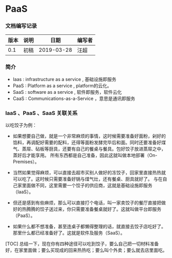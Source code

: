 # PaaS


### 文档编写记录

版本    |   说明    |   日期   | 编写者 
-------| ----------| ---------| --------
 0.1   | 初稿      |  2019-03-28 |  汪超
 

### 简介
- Iaas : infrastructure as a service , 基础设施即服务
- PaaS : Platform as a service , platform的云化。
- SaaS : software as a service , 软件即服务，软件云化
- CaaS : Communications-as-a-Service ，意思是通讯即服务

### IaaS 、PaaS 、SaaS 关联关系

以吃饺子为例：  

- 如果想要自己做，就是一个非常麻烦的事情，这时候需要准备好面粉，剁好的馅料，再调配好需要的配料，还得等面粉发酵完毕后和面。同时还要准备好煤气、蒸屉、砧板等厨具，还要有自己的餐桌与餐具。包好饺子放进蒸屉之中，蒸好后才能享用。
所有东西都是自己准备，因此这就叫做本地部署（On-Premises）。

- 当然如果觉得麻烦，可以直接去超市买别人做好的冻饺子，回家里直接热热就可以吃了。这时候只需要准备好锅与煤气灶，还有餐桌、厨具就好了。
与在自己家里面做不同，这里需要一个饺子的供应商，这就是基础设施即服务（IaaS）。

- 但还是感到有些麻烦，那么可以直接打个电话，叫一家卖饺子的餐厅直接把做好的热腾腾的饺子送过来，你只需要准备餐桌就好了。这就叫做平台即服务（PaaS）。

- 如果什么都不想准备，甚至连桌子都懒得整理的话，就直接去饺子店吃好了。那里什么都已经准备好了。这就是软件及服务（SaaS）。

[TOC] 总结一下，现在你有四种途径可以吃到饺子，要么自己把一切材料准备好，在家里面做；要么买现成的回来热热吃；要么叫个外卖；要么就去店里面吃。

